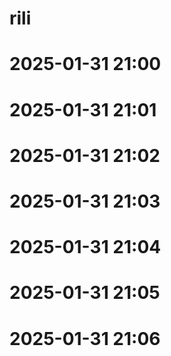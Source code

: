 # rili
# 2025-01-31 21:00
# 2025-01-31 21:01
# 2025-01-31 21:02
# 2025-01-31 21:03
# 2025-01-31 21:04
# 2025-01-31 21:05
# 2025-01-31 21:06
